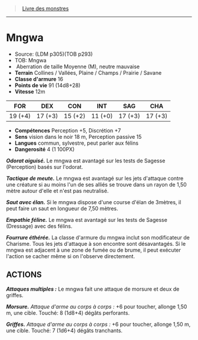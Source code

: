 ﻿> [Livre des monstres](tome_of_beasts.md)

---

# Mngwa

- Source: (LDM p305)(TOB p293)
- TOB: Mngwa
-  Aberration de taille Moyenne (M), neutre mauvaise
- **Terrain** Collines / Vallées, Plaine / Champs / Prairie / Savane
- **Classe d'armure** 16
- **Points de vie** 91 (14d8+28)
- **Vitesse** 12m

|FOR|DEX|CON|INT|SAG|CHA|
|---|---|---|---|---|---|
|19 (+4)|17 (+3)|15 (+2)|11 (+0)|17 (+3)|17 (+3)|

- **Compétences** Perception +5, Discrétion +7
- **Sens** vision dans le noir 18 m, Perception passive 15
- **Langues** commun, sylvestre, peut parler aux félins
- **Dangerosité** 4 (1 100PX)

**_Odorat aiguisé._** Le mngwa est avantagé sur les tests de Sagesse (Perception) basés sur l'odorat.

**_Tactique de meute._** Le mngwa est avantagé sur les jets d'attaque contre une créature si au moins l'un de ses alliés se trouve dans un rayon de 1,50 mètre autour d'elle et n'est pas neutralisé.

**_Saut avec élan._** Si le mngwa dispose d'une course d'élan de 3mètres, il peut faire un saut en longueur de 7,50 mètres.

**_Empathie féline._** Le mngwa est avantagé sur les tests de Sagesse (Dressage) avec des félins.

**_Fourrure éthérée._** La classe d'armure du mngwa inclut son modificateur de Charisme. Tous les jets d'attaque à son encontre sont désavantagés. Si le mngwa est adjacent à une zone de fumée ou de brume, il peut exécuter l'action se cacher même si on l'observe directement.

## ACTIONS

**_Attaques multiples :_** Le mngwa fait une attaque de morsure et deux de griffes.

**_Morsure._** _Attaque d'arme au corps à corps :_ +6 pour toucher, allonge 1,50 m, une cible. Touché: 8 (1d8+4) dégâts perforants.

**_Griffes._** _Attaque d'arme au corps à corps :_ +6 pour toucher, allonge 1,50 m, une cible. Touché: 7 (1d6+4) dégâts tranchants.

